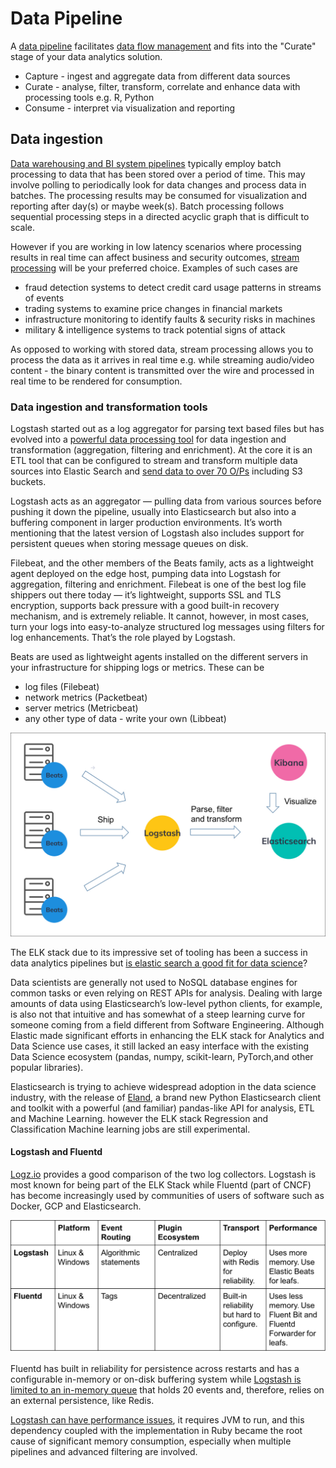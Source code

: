 # Data Pipeline

A [data pipeline](https://www.youtube.com/watch?v=VtzvF17ysbc) facilitates [data flow management](https://docs.cloudera.com/HDPDocuments/HDF3/HDF-3.4.0/hdf-overview/content/overview.html) and fits into the "Curate" stage of your data analytics solution.

* Capture - ingest and aggregate data from different data sources
* Curate -  analyse, filter, transform, correlate and enhance data with processing tools e.g. R, Python
* Consume - interpret via visualization and reporting

## Data ingestion

[Data warehousing and BI system pipelines](https://www.thoughtworks.com/insights/blog/agile-data-warehousing-and-business-intelligence-action) typically employ batch processing to data that has been stored over a period of time. This may involve polling to periodically look for data changes and process data in batches. The processing results may be consumed for visualization and reporting after day(s) or maybe week(s). Batch processing follows sequential processing steps in a directed acyclic graph that is difficult to scale.

However if you are working in low latency scenarios where processing results in real time can affect business and security outcomes, [stream processing](https://medium.com/@gowthamy/big-data-battle-batch-processing-vs-stream-processing-5d94600d8103) will be your preferred choice. Examples of such cases are

* fraud detection systems to detect credit card usage patterns in streams of events
* trading systems to examine price changes in financial markets
* infrastructure monitoring to identify faults & security risks in machines
* military & intelligence systems to track potential signs of attack

As opposed to working with stored data, stream processing allows you to process the data as it arrives in real time e.g. while streaming audio/video content - the binary content is transmitted over the wire and processed in real time to be rendered for consumption.

### Data ingestion and transformation tools

Logstash started out as a log aggregator for parsing text based files but has evolved into a [powerful data processing tool]( https://opensource.com/article/17/10/logstash-fundamentals) for data ingestion and transformation (aggregation, filtering and enrichment). At the core it is an ETL tool that can be configured to stream and transform multiple data sources into Elastic Search and [send data to over 70 O/Ps](https://www.elastic.co/blog/archiving-your-event-stream-with-logstash) including S3 buckets.

Logstash acts as an aggregator — pulling data from various sources before pushing it down the pipeline, usually into Elasticsearch but also into a buffering component in larger production environments. It’s worth mentioning that the latest version of Logstash also includes support for persistent queues when storing message queues on disk.

Filebeat, and the other members of the Beats family, acts as a lightweight agent deployed on the edge host, pumping data into Logstash for aggregation, filtering and enrichment. Filebeat is one of the best log file shippers out there today — it’s lightweight, supports SSL and TLS encryption, supports back pressure with a good built-in recovery mechanism, and is extremely reliable. It cannot, however, in most cases, turn your logs into easy-to-analyze structured log messages using filters for log enhancements. That’s the role played by Logstash.

Beats are used as lightweight agents installed on the different servers in your infrastructure for shipping logs or metrics. These can be

* log files (Filebeat)
* network metrics (Packetbeat)
* server metrics (Metricbeat)
* any other type of data - write your own (Libbeat)

![elastic-stack](../Images/elastic-log-shippers.jpg)

The ELK stack due to its impressive set of tooling has been a success in data analytics pipelines but [is elastic search a good fit for data science](https://towardsdatascience.com/elasticsearch-for-data-science-just-got-way-easier-95912d724636)?

Data scientists are generally not used to NoSQL database engines for common tasks or even relying on REST APIs for analysis. Dealing with large amounts of data using Elasticsearch’s low-level python clients, for example, is also not that intuitive and has somewhat of a steep learning curve for someone coming from a field different from Software Engineering. Although Elastic made significant efforts in enhancing the ELK stack for Analytics and Data Science use cases, it still lacked an easy interface with the existing Data Science ecosystem (pandas, numpy, scikit-learn, PyTorch,and other popular libraries).

Elasticsearch is trying to achieve widespread adoption in the data science industry, with the release of [Eland](https://eland.readthedocs.io/en/latest/), a brand new Python Elasticsearch client and toolkit with a powerful (and familiar) pandas-like API for analysis, ETL and Machine Learning. however the ELK stack Regression and Classification Machine learning jobs are still experimental.

#### Logstash and Fluentd

[Logz.io](https://logz.io/blog/fluentd-logstash/) provides a good comparison of the two log collectors. Logstash is most known for being part of the ELK Stack while Fluentd (part of CNCF) has become increasingly used by communities of users of software such as Docker, GCP and Elasticsearch.

![logstash-fluentd-comparison](../Images/logstash-fluentd-comparison.png)

Fluentd has built in reliability for persistence across restarts and has a configurable in-memory or on-disk buffering system while [Logstash is limited to an in-memory queue](https://platform9.com/blog/kubernetes-logging-comparing-fluentd-vs-logstash) that holds 20 events and, therefore, relies on an external persistence, like Redis.

[Logstash can have performance issues](https://logz.io/blog/filebeat-vs-logstash/), it requires JVM to run, and this dependency coupled with the implementation in Ruby became the root cause of significant memory consumption, especially when multiple pipelines and advanced filtering are involved.
